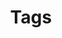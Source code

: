 ---
title: "Tags"
description: "Topics covered and methods used in my research A and courses."
layout: "terms"
---